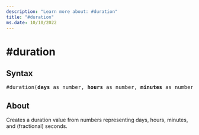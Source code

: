 ```yaml
---
description: "Learn more about: #duration"
title: "#duration"
ms.date: 10/10/2022
---
```

# #duration

## Syntax

<pre>
#duration(<b>days</b> as number, <b>hours</b> as number, <b>minutes</b> as number, <b>seconds</b> as number) as duration
</pre>

## About

Creates a duration value from numbers representing days, hours, minutes, and (fractional) seconds.

